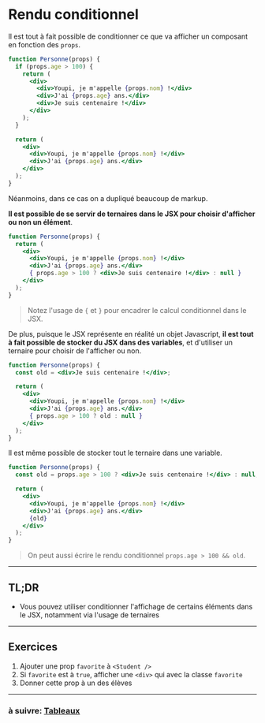# Rendu conditionnel

Il est tout à fait possible de conditionner ce que va afficher un composant en fonction des `props`.

```jsx
function Personne(props) {
  if (props.age > 100) {
    return (
      <div>
        <div>Youpi, je m'appelle {props.nom} !</div>
        <div>J'ai {props.age} ans.</div>
        <div>Je suis centenaire !</div>
      </div>
    );
  }

  return (
    <div>
      <div>Youpi, je m'appelle {props.nom} !</div>
      <div>J'ai {props.age} ans.</div>
    </div>
  );
}
```

Néanmoins, dans ce cas on a dupliqué beaucoup de markup.

**Il est possible de se servir de ternaires dans le JSX pour choisir d'afficher ou non un élément**.

```jsx
function Personne(props) {
  return (
    <div>
      <div>Youpi, je m'appelle {props.nom} !</div>
      <div>J'ai {props.age} ans.</div>
      { props.age > 100 ? <div>Je suis centenaire !</div> : null }
    </div>
  );
}
```

> Notez l'usage de `{` et `}` pour encadrer le calcul conditionnel dans le JSX.

De plus, puisque le JSX représente en réalité un objet Javascript, **il est tout à fait possible de stocker du JSX dans des variables**, et d'utiliser un ternaire pour choisir de l'afficher ou non.

```jsx
function Personne(props) {
  const old = <div>Je suis centenaire !</div>;

  return (
    <div>
      <div>Youpi, je m'appelle {props.nom} !</div>
      <div>J'ai {props.age} ans.</div>
      { props.age > 100 ? old : null }
    </div>
  );
}
```

Il est même possible de stocker tout le ternaire dans une variable.

```jsx
function Personne(props) {
  const old = props.age > 100 ? <div>Je suis centenaire !</div> : null;

  return (
    <div>
      <div>Youpi, je m'appelle {props.nom} !</div>
      <div>J'ai {props.age} ans.</div>
      {old}
    </div>
  );
}
```

> On peut aussi écrire le rendu conditionnel `props.age > 100 && old`.

---

## TL;DR

- Vous pouvez utiliser conditionner l'affichage de certains éléments dans le JSX, notamment via l'usage de ternaires

---

## Exercices

1) Ajouter une prop `favorite` à `<Student />`
2) Si `favorite` est à `true`, afficher une `<div>` qui avec la classe `favorite`
3) Donner cette prop à un des élèves

---

### à suivre: [Tableaux](./5_lists.md)
